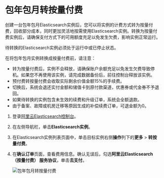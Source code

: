 # 包年包月转按量付费

创建一台包年包月Elasticsearch实例后，您可以将实例的计费方式转为按量付费，回收部分成本，同时更加灵活地按需使用Elasticsearch实例。转换为按量付费实例后，请确保支付方式下的可用额度充足以免发生欠费，影响实例正常运行。

待转换的Elasticsearch实例必须处于运行中或已停止状态。

在将包年包月实例转换成按量付费前，请注意：

-   转为按量付费后，实例不会释放，请确保账户余额充足以免发生欠费导致停机。如果您不再使用该实例，请完成数据备份后，前往控制台释放该实例。
-   预付费转按量付费会收取实际剩余价值金额15%的手续费。
-   切换后，系统会退还实付金额和储值卡到原付款渠道，优惠券或代金券不予退回。
-   如果待转换的实例包含未生效的续费和升级订单，系统会全额退款。
-   由于备案、故障或机房迁移等原因生成的补偿续费订单，可退金额为0。

1.  登录[阿里云Elasticsearch控制台](https://elasticsearch.console.aliyun.com/#/home)。

2.  在左侧导航栏，单击**Elasticsearch实例**。

3.  在Elasticsearch实例列表页面中，单击目标实例右侧**操作**列下的**更多** \> **转按量付费**。

4.  在**确认订单**页面，查看费用信息。确认无误后，勾选**阿里云Elasticsearch（按量付费） 服务协议**，单击**去支付**。

    ![包年包月转按量付费](https://static-aliyun-doc.oss-accelerate.aliyuncs.com/assets/img/zh-CN/4287304061/p178002.png)


